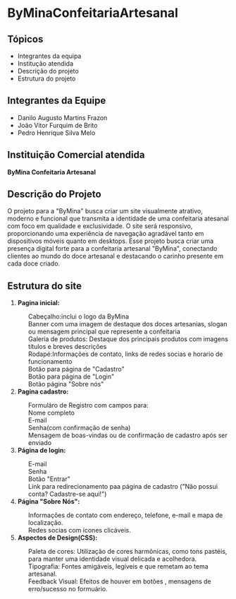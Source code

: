 # ByMinaConfeitariaArtesanal


<h2>Tópicos</h2>
<ul>
  <li>Integrantes da equipa</li>
  <li>Institução atendida</li>
  <li>Descrição do projeto</li>
  <li>Estrutura do projeto</li>
</ul>

<h2>Integrantes da Equipe </h2>
<ul>
  <li>Danilo Augusto Martins Frazon</li>
  <li>João Vitor Furquim de Brito</li>
  <li>Pedro Henrique Silva Melo</li>
</ul>

<h2>Instituição Comercial atendida</h2>
<Strong>ByMina Confeitaria Artesanal</Strong>

<h2 id=>Descrição do Projeto</h2>
<p >O projeto para a "ByMina" busca criar um site visualmente atrativo, moderno e funcional que transmita a identidade de uma
confeitaria atesanal  com foco em qualidade e exclusividade. O site será responsivo, proporcionando uma experiência de
navegação agradável tanto em dispositivos  móveis quanto em desktops. Esse projeto busca criar uma presença digital forte
para a confeitaria artesanal "ByMina", conectando clientes ao mundo do doce artesanal e destacando o carinho presente em cada doce 
criado. </p>

<h2>Estrutura do site</h2>
<ol>
  <li><strong>Pagina inicial:</strong></li>
  <ul type=circle>
    <il>Cabeçalho:inclui o logo da ByMina <br> </il>
    <il>Banner com uma imagem de destaque dos doces artesanias, slogan ou mensagem principal que represente a confeitaria <br> </il>
    <il>Galeria de produtos: Destaque dos principais produtos com imagens títulos e breves descrições<br></il>
    <il>Rodapé:Informações de contato, links de redes socias e horario de funcionamento<br></il>
    <il>Botão para página de "Cadastro"<br></il>
    <il>Botão para página de "Login"<br></il>
    <il>Botão página "Sobre nós"<br></il>
  </ul>
  <li><strong>Pagina cadastro:</strong></li>
  <ul>
    <il>Formuláro de Registro com campos para:<br></il>
    <il>Nome completo<br></il>
    <il>E-mail<br></il>
    <il>Senha(com confirmação de senha)<br></il>
    <il>Mensagem de boas-vindas ou de confirmação de cadastro após ser enviado<br></il>
   
  </ul>
  <li><strong>Página de login:</strong></li>
  <ul>
    <il>E-mail<br></il>
    <il>Senha<br></il>
    <il>Botão "Entrar"<br></il>
    <il>Link para redirecionamento paa página de cadastro ("Não possui conta? Cadastre-se aqui!")<br></il>
   
  </ul>
   <li><strong>Página "Sobre Nós":</strong></li>
  <ul>
    <il>Informações de contato com endereço, telefone, e-mail e mapa de localização.<br></il>
    <il>Redes socias com ícones clicáveis.<br></il>

  </ul>
  <li><strong>Aspectos de Design(CSS):</strong></li>
  <ul>
    <il>Paleta de cores: Utilização de cores harmônicas, como tons pastéis, para manter uma identidade visual delicada e acolhedora.<br></il>
    <il>Tipografia: Fontes amigáveis, legíveis e que remetam ao tema artesanal.<br></il>
    <il>Feedback Visual: Efeitos de houver em botões , mensagens de erro/sucesso no formuário.<br></il>
   
  </ul>
</ol>




